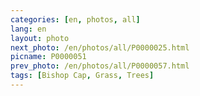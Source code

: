 ```yaml
---
categories: [en, photos, all]
lang: en
layout: photo
next_photo: /en/photos/all/P0000025.html
picname: P0000051
prev_photo: /en/photos/all/P0000057.html
tags: [Bishop Cap, Grass, Trees]
---
```

